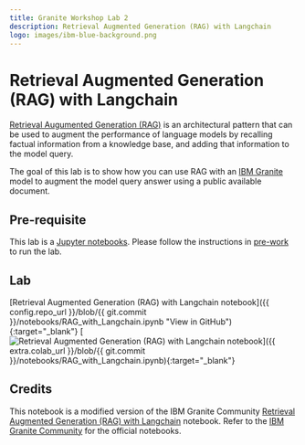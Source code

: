 ```yaml
---
title: Granite Workshop Lab 2
description: Retrieval Augmented Generation (RAG) with Langchain
logo: images/ibm-blue-background.png
---
```


# Retrieval Augmented Generation (RAG) with Langchain

[Retrieval Augumented Generation (RAG)](https://research.ibm.com/blog/retrieval-augmented-generation-RAG) is an architectural pattern that can be used to augment the performance of language models by recalling factual information from a knowledge base, and adding that information to the model query.

The goal of this lab is to show how you can use RAG with an [IBM Granite](https://www.ibm.com/granite) model to augment the model query answer using a public available document.

## Pre-requisite

This lab is a [Jupyter notebooks](https://jupyter.org/). Please follow the instructions in [pre-work](../pre-work/README.md) to run the lab.

## Lab

[Retrieval Augmented Generation (RAG) with Langchain notebook]({{ config.repo_url }}/blob/{{ git.commit }}/notebooks/RAG_with_Langchain.ipynb "View in GitHub"){:target="_blank"}
[![Retrieval Augmented Generation (RAG) with Langchain notebook](https://colab.research.google.com/assets/colab-badge.svg "Open In Colab")]({{ extra.colab_url }}/blob/{{ git.commit }}/notebooks/RAG_with_Langchain.ipynb){:target="_blank"}

## Credits

This notebook is a modified version of the IBM Granite Community [Retrieval Augmented Generation (RAG) with Langchain](https://github.com/ibm-granite-community/granite-snack-cookbook/blob/main/recipes/RAG/RAG_with_Langchain.ipynb) notebook. Refer to the [IBM Granite Community](https://github.com/ibm-granite-community) for the official notebooks.
